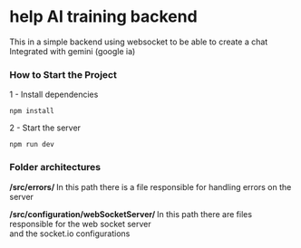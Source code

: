 # help AI training backend

This in a simple backend using websocket to be able to create a chat Integrated with gemini (google ia)


### How to Start the Project 

1 - Install dependencies  

```shell
npm install 
```
2 - Start the server 

```shell
npm run dev
```


###  Folder architectures
<b> /src/errors/ </b>
In this path there is a file responsible for handling errors on the server

<b> /src/configuration/webSocketServer/ </b>
In this path there are files responsible for the web socket server   
and the socket.io configurations